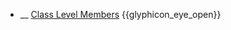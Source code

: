 * __ [Class Level Members]({{baseUrl}}/uml/classDiagrams/introduction) <trigger for="pop:classDiagrams-classLevelMembers-preview">{{glyphicon_eye_open}}</trigger>

<popover id="pop:classDiagrams-classLevelMembers-preview" title="{{glyphicon_eye_open}} Class Level Members" placement="right">
  <div slot="content">
    <include src=".\preview.md" />
  </div>
</popover>
